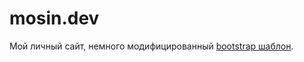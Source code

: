 # mosin.dev
Мой личный сайт, немного модифицированный [bootstrap шаблон](https://startbootstrap.com/theme/grayscale).
